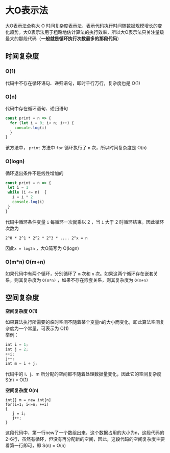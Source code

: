 # 大O表示法

大O表示法全称大 O 时间复杂度表示法，表示代码执行时间随数据规模增长的变化趋势。大O表示法用于粗略地估计算法的执行效率，所以大O表示法只关注量级最大的那段代码（**一般就是循环执行次数最多的那段代码**）

## 时间复杂度

### O\(1\)

代码中不存在循环语句、递归语句，即时千行万行，复杂度也是 O\(1\) 

### O\(n\)

代码中存在循环语句、递归语句

```javascript
const print = n => {
  for (let i = 0; i< n; i++) {
    console.log(i)
  }
}
```

该方法中， `print` 方法中 `for` 循环执行了 `n` 次，所以时间复杂度是 O\(n\) 

### O\(logn\)

循环退出条件不是线性增加的

```javascript
const print = n => {
 let i = 1
 while (i <= n)  {
   i = i * 2
   console.log(i)
 }
}
```

代码中循环条件变量 `i` 每循环一次就乘以 2 ，当 `i` 大于 2 时循环结束。因此循环次数为

```text
2^0 * 2^1 * 2^2 * 2^3 * .... 2^x = n
```

因此`x = log2n` ，大O简写为 O\(logn\)

### O\(m\*n\) O\(m+n\)

如果代码中有两个循环，分别循环了 `m` 次和 `n` 次。如果这两个循环存在嵌套关系，则其复杂度为 `O(m*n)` ，如果不存在嵌套关系，则其复杂度为 `O(m+n)`

## 空间复杂度

**空间复杂度 O\(1\)**

如果算法执行所需要的临时空间不随着某个变量n的大小而变化，即此算法空间复杂度为一个常量，可表示为 O\(1\)  
举例：

```javascript
int i = 1;
int j = 2;
++i;
j++;
int m = i + j;
```

代码中的 i、j、m 所分配的空间都不随着处理数据量变化，因此它的空间复杂度 S\(n\) = O\(1\)

**空间复杂度 O\(n\)**

```text
int[] m = new int[n]
for(i=1; i<=n; ++i)
{
   j = i;
   j++;
}
```

这段代码中，第一行new了一个数组出来，这个数据占用的大小为n，这段代码的2-6行，虽然有循环，但没有再分配新的空间，因此，这段代码的空间复杂度主要看第一行即可，即 S\(n\) = O\(n\)

